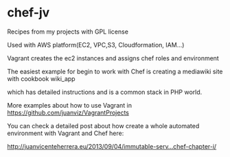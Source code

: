 chef-jv
=======

Recipes from my projects with GPL license

Used with AWS platform(EC2, VPC,S3, Cloudformation, IAM...)

Vagrant creates the ec2 instances and assigns chef roles and environment

The easiest example for begin to work with Chef is creating a mediawiki site with cookbook wiki_app

which has detailed instructions and is a common stack in PHP world.

More examples about how to use Vagrant in https://github.com/juanviz/VagrantProjects

You can check a detailed post about how create a whole automated environment with Vagrant and Chef here:

http://juanvicenteherrera.eu/2013/09/04/immutable-serv…chef-chapter-i/


